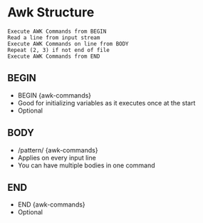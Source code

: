 
# Awk Structure
```
Execute AWK Commands from BEGIN
Read a line from input stream
Execute AWK Commands on line from BODY
Repeat (2, 3) if not end of file
Execute AWK Commands from END
```

## BEGIN
- BEGIN {awk-commands}
- Good for initializing variables as it executes once at the start
- Optional
## BODY
- /pattern/ {awk-commands}
- Applies on every input line
- You can have multiple bodies in one command
## END
- END {awk-commands}
- Optional